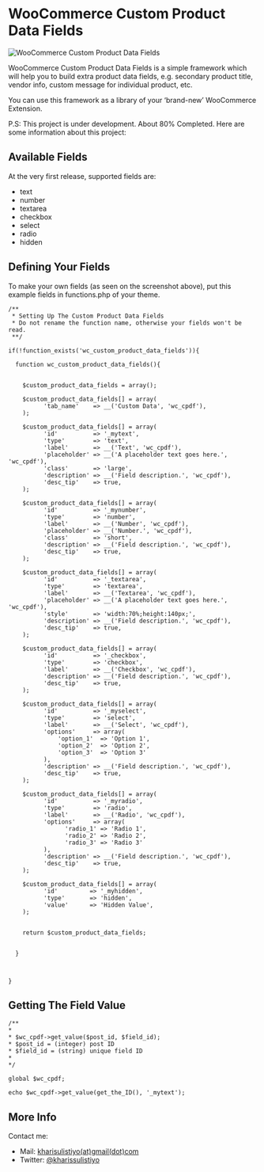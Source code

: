 WooCommerce Custom Product Data Fields
======================================

<img src="https://raw.githubusercontent.com/kharissulistiyo/WooCommerce-Custom-Product-Data-Fields/master/screenshot.png" alt="WooCommerce Custom Product Data Fields"/>

WooCommerce Custom Product Data Fields is a simple framework which will help you to build extra product data fields, e.g. secondary product title, vendor info, custom message for individual product, etc.

You can use this framework as a library of your ‘brand-new’ WooCommerce Extension.

P.S: This project is under development. About 80% Completed. Here are some information about this project:

## Available Fields

At the very first release, supported fields are:

* text
* number
* textarea
* checkbox
* select
* radio
* hidden

## Defining Your Fields

To make your own fields (as seen on the screenshot above), put this example fields in functions.php of your theme.

```
/**
 * Setting Up The Custom Product Data Fields
 * Do not rename the function name, otherwise your fields won't be read.
 **/

if(!function_exists('wc_custom_product_data_fields')){

  function wc_custom_product_data_fields(){


    $custom_product_data_fields = array();

    $custom_product_data_fields[] = array(
          'tab_name'    => __('Custom Data', 'wc_cpdf'),
    );

    $custom_product_data_fields[] = array(
          'id'          => '_mytext',
          'type'        => 'text',
          'label'       => __('Text', 'wc_cpdf'),
          'placeholder' => __('A placeholder text goes here.', 'wc_cpdf'),
          'class'       => 'large',
          'description' => __('Field description.', 'wc_cpdf'),
          'desc_tip'    => true,
    );

    $custom_product_data_fields[] = array(
          'id'          => '_mynumber',
          'type'        => 'number',
          'label'       => __('Number', 'wc_cpdf'),
          'placeholder' => __('Number.', 'wc_cpdf'),
          'class'       => 'short',
          'description' => __('Field description.', 'wc_cpdf'),
          'desc_tip'    => true,
    );

    $custom_product_data_fields[] = array(
          'id'          => '_textarea',
          'type'        => 'textarea',
          'label'       => __('Textarea', 'wc_cpdf'),
          'placeholder' => __('A placeholder text goes here.', 'wc_cpdf'),
          'style'       => 'width:70%;height:140px;',
          'description' => __('Field description.', 'wc_cpdf'),
          'desc_tip'    => true,
    );

    $custom_product_data_fields[] = array(
          'id'          => '_checkbox',
          'type'        => 'checkbox',
          'label'       => __('Checkbox', 'wc_cpdf'),
          'description' => __('Field description.', 'wc_cpdf'),
          'desc_tip'    => true,
    );

    $custom_product_data_fields[] = array(
          'id'          => '_myselect',
          'type'        => 'select',
          'label'       => __('Select', 'wc_cpdf'),
          'options'     => array(
              'option_1'  => 'Option 1',
              'option_2'  => 'Option 2',
              'option_3'  => 'Option 3'
          ),
          'description' => __('Field description.', 'wc_cpdf'),
          'desc_tip'    => true,
    );

    $custom_product_data_fields[] = array(
          'id'          => '_myradio',
          'type'        => 'radio',
          'label'       => __('Radio', 'wc_cpdf'),
          'options'     => array(
                'radio_1' => 'Radio 1',
                'radio_2' => 'Radio 2',
                'radio_3' => 'Radio 3'
          ),
          'description' => __('Field description.', 'wc_cpdf'),
          'desc_tip'    => true,
    );

    $custom_product_data_fields[] = array(
          'id'         => '_myhidden',
          'type'       => 'hidden',
          'value'      => 'Hidden Value',
    );


    return $custom_product_data_fields;


  }



}
```


## Getting The Field Value

```
/**
*
* $wc_cpdf->get_value($post_id, $field_id);
* $post_id = (integer) post ID
* $field_id = (string) unique field ID
*
*/

global $wc_cpdf;

echo $wc_cpdf->get_value(get_the_ID(), '_mytext');
```

## More Info

[kharisulistiyo(at)gmail(dot)com]: mailto:kharisulistiyo@gmail.com
[@kharissulistiyo]: http://twitter.com/kharissulistiyo

Contact me:

* Mail: [kharisulistiyo(at)gmail(dot)com][]
* Twitter: [@kharissulistiyo][]
